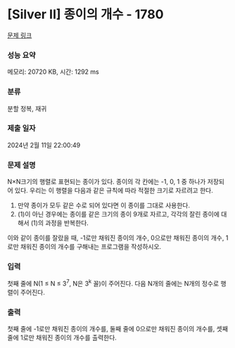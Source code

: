 # [Silver II] 종이의 개수 - 1780 

[문제 링크](https://www.acmicpc.net/problem/1780) 

### 성능 요약

메모리: 20720 KB, 시간: 1292 ms

### 분류

분할 정복, 재귀

### 제출 일자

2024년 2월 11일 22:00:49

### 문제 설명

<p>N×N크기의 행렬로 표현되는 종이가 있다. 종이의 각 칸에는 -1, 0, 1 중 하나가 저장되어 있다. 우리는 이 행렬을 다음과 같은 규칙에 따라 적절한 크기로 자르려고 한다.</p>

<ol>
	<li>만약 종이가 모두 같은 수로 되어 있다면 이 종이를 그대로 사용한다.</li>
	<li>(1)이 아닌 경우에는 종이를 같은 크기의 종이 9개로 자르고, 각각의 잘린 종이에 대해서 (1)의 과정을 반복한다.</li>
</ol>

<p>이와 같이 종이를 잘랐을 때, -1로만 채워진 종이의 개수, 0으로만 채워진 종이의 개수, 1로만 채워진 종이의 개수를 구해내는 프로그램을 작성하시오.</p>

### 입력 

 <p>첫째 줄에 N(1 ≤ N ≤ 3<sup>7</sup>, N은 3<sup>k</sup> 꼴)이 주어진다. 다음 N개의 줄에는 N개의 정수로 행렬이 주어진다.</p>

### 출력 

 <p>첫째 줄에 -1로만 채워진 종이의 개수를, 둘째 줄에 0으로만 채워진 종이의 개수를, 셋째 줄에 1로만 채워진 종이의 개수를 출력한다.</p>

